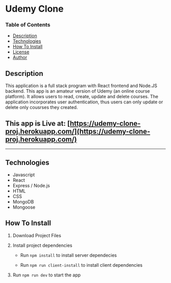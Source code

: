 # Udemy Clone

### Table of Contents

- [Description](#Description)
- [Technologies](#Technologies)
- [How To Install](#How-To-Install)
- [License](#License)
- [Author](#Author)

## Description

This application is a full stack program with React frontend and Node.JS backend. This app is an amateur version of Udemy (an online course platform). It allows users to read, create, update and delete courses. The application incorporates user authentication, thus users can only update or delete only cousrses they created.

## This app is Live at: [https://udemy-clone-proj.herokuapp.com/](https://udemy-clone-proj.herokuapp.com/)

---

## Technologies

- Javascript
- React
- Express / Node.js
- HTML
- CSS
- MongoDB
- Mongoose

## How To Install

1. Download Project Files

2. Install project dependencies
    - Run `npm install` to install server dependecies
    
    - Run `npm run client-install` to install client dependencies
  
3. Run `npm run dev` to start the app
